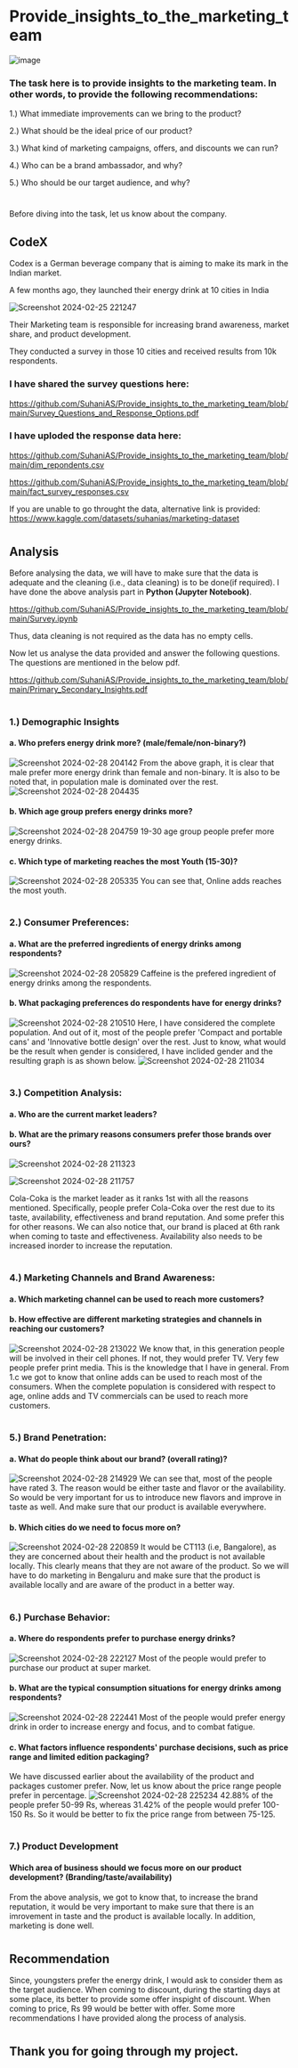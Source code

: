 # Provide_insights_to_the_marketing_team
![image](https://github.com/SuhaniAS/Provide_insights_to_the_marketing_team/assets/137792301/55b782fa-8c03-40a7-9bc8-d4b0a9e5d2a5)

### The task here is to provide insights to the marketing team. In other words, to provide the following recommendations:
1.) What immediate improvements can we bring to the product?

2.) What should be the ideal price of our product?

3.) What kind of marketing campaigns, offers, and discounts we can run?

4.) Who can be a brand ambassador, and why?

5.) Who should be our target audience, and why?
#
Before diving into the task, let us know about the company.

## CodeX
Codex is a German beverage company that is aiming to make its mark in the Indian market. 

A few months ago, they launched their energy drink at 10 cities in India

![Screenshot 2024-02-25 221247](https://github.com/SuhaniAS/Provide_insights_to_the_marketing_team/assets/137792301/39dc5d9c-f53f-4ca7-b7c3-9dc8981e2ee6)

Their Marketing team is responsible for increasing brand awareness, market share, and product development.

They conducted a survey in those 10 cities and received results from 10k respondents.

### I have shared the survey questions here: 
https://github.com/SuhaniAS/Provide_insights_to_the_marketing_team/blob/main/Survey_Questions_and_Response_Options.pdf

### I have uploded the response data here: 

https://github.com/SuhaniAS/Provide_insights_to_the_marketing_team/blob/main/dim_repondents.csv

https://github.com/SuhaniAS/Provide_insights_to_the_marketing_team/blob/main/fact_survey_responses.csv

If you are unable to go throught the data, alternative link is provided: 
https://www.kaggle.com/datasets/suhanias/marketing-dataset
#
## Analysis
Before analysing the data, we will have to make sure that the data is adequate and the cleaning (i.e., data cleaning) is to be done(if required).
I have done the above analysis part in __Python (Jupyter Notebook)__.

https://github.com/SuhaniAS/Provide_insights_to_the_marketing_team/blob/main/Survey.ipynb

Thus, data cleaning is not required as the data has no empty cells.

Now let us analyse the data provided and answer the following questions. The questions are mentioned in the below pdf.

https://github.com/SuhaniAS/Provide_insights_to_the_marketing_team/blob/main/Primary_Secondary_Insights.pdf
#
### 1.) Demographic Insights
#### a. Who prefers energy drink more? (male/female/non-binary?)
![Screenshot 2024-02-28 204142](https://github.com/SuhaniAS/Provide_insights_to_the_marketing_team/assets/137792301/e8b481f6-6a91-42f6-9f86-640ddba747d8)
From the above graph, it is clear that male prefer more energy drink than female and non-binary.
It is also to be noted that, in population male is dominated over the rest.
![Screenshot 2024-02-28 204435](https://github.com/SuhaniAS/Provide_insights_to_the_marketing_team/assets/137792301/90fc66a0-cd7c-4089-90b8-6d90798e2007)

#### b. Which age group prefers energy drinks more?
![Screenshot 2024-02-28 204759](https://github.com/SuhaniAS/Provide_insights_to_the_marketing_team/assets/137792301/6b6c79da-4dd7-46d2-8192-316b53a2fe22)
19-30 age group people prefer more energy drinks.

#### c. Which type of marketing reaches the most Youth (15-30)?
![Screenshot 2024-02-28 205335](https://github.com/SuhaniAS/Provide_insights_to_the_marketing_team/assets/137792301/77dec74a-0144-4d91-b223-45ca22095f29)
You can see that, Online adds reaches the most youth.
#
### 2.) Consumer Preferences:
#### a. What are the preferred ingredients of energy drinks among respondents?
![Screenshot 2024-02-28 205829](https://github.com/SuhaniAS/Provide_insights_to_the_marketing_team/assets/137792301/da676988-dbd8-474d-a2f2-3bed669b6aeb)
Caffeine is the prefered ingredient of energy drinks among the respondents.

#### b. What packaging preferences do respondents have for energy drinks?
![Screenshot 2024-02-28 210510](https://github.com/SuhaniAS/Provide_insights_to_the_marketing_team/assets/137792301/05f12982-ff04-4165-95c7-55f9d4073352)
Here, I have considered the complete population. And out of it, most of the people prefer 'Compact and portable cans' and 'Innovative bottle design' over the rest.
Just to know, what would be the result when gender is considered, I have inclided gender and the resulting graph is as shown below.
![Screenshot 2024-02-28 211034](https://github.com/SuhaniAS/Provide_insights_to_the_marketing_team/assets/137792301/77691594-0097-4d04-9e17-f437ed9ca5a7)
#
### 3.) Competition Analysis:
#### a. Who are the current market leaders? 
#### b. What are the primary reasons consumers prefer those brands over ours?
![Screenshot 2024-02-28 211323](https://github.com/SuhaniAS/Provide_insights_to_the_marketing_team/assets/137792301/0f05e8a3-8cdd-43bb-b832-5a9130c542b8)

![Screenshot 2024-02-28 211757](https://github.com/SuhaniAS/Provide_insights_to_the_marketing_team/assets/137792301/16ae983e-f878-4864-83d8-497cd90e4ee4)

Cola-Coka is the market leader as it ranks 1st with all the reasons mentioned. Specifically, people prefer Cola-Coka over the rest due to its taste, availability, effectiveness and brand reputation. And some prefer this for other reasons. We can also notice that, our brand is placed at 6th rank when coming to taste and effectiveness. Availability also needs to be increased inorder to increase the reputation. 
#
### 4.)  Marketing Channels and Brand Awareness:
#### a. Which marketing channel can be used to reach more customers?
#### b. How effective are different marketing strategies and channels in reaching our customers?
![Screenshot 2024-02-28 213022](https://github.com/SuhaniAS/Provide_insights_to_the_marketing_team/assets/137792301/5b9aaf9b-1f25-45c5-82b6-312154f1d957)
We know that, in this generation people will be involved in their cell phones. If not, they would prefer TV. Very few people prefer print media. This is the knowledge that I have in general. 
From 1.c we got to know that online adds can be used to reach most of the consumers. When the complete population is considered with respect to age, online adds and TV commercials can be used to reach more customers.
#
### 5.) Brand Penetration:
#### a. What do people think about our brand? (overall rating)?
![Screenshot 2024-02-28 214929](https://github.com/SuhaniAS/Provide_insights_to_the_marketing_team/assets/137792301/587ece45-a4e8-40eb-94fb-b1c84396237b)
We can see that, most of the people have rated 3. The reason would be either taste and flavor or the availability. So would be very important for us to introduce new flavors and improve in taste as well. And make sure that our product is available everywhere. 

#### b. Which cities do we need to focus more on?
![Screenshot 2024-02-28 220859](https://github.com/SuhaniAS/Provide_insights_to_the_marketing_team/assets/137792301/0bf2193b-1de0-471e-8113-9c1946a69f58)
It would be CT113 (i.e, Bangalore), as they are concerned about their health and the product is not available locally. This clearly means that they are not aware of the product. So we will have to do marketing in Bengaluru and make sure that the product is available locally and are aware of the product in a better way. 
#
### 6.) Purchase Behavior:
#### a. Where do respondents prefer to purchase energy drinks?
![Screenshot 2024-02-28 222127](https://github.com/SuhaniAS/Provide_insights_to_the_marketing_team/assets/137792301/2a812b78-64fd-4cbe-884f-1998ac879472)
Most of the people would prefer to purchase our product at super market.

#### b. What are the typical consumption situations for energy drinks among respondents?
![Screenshot 2024-02-28 222441](https://github.com/SuhaniAS/Provide_insights_to_the_marketing_team/assets/137792301/fd494e33-b6a8-474b-b3b0-736193e51290)
Most of the people would prefer energy drink in order to increase energy and focus, and to combat fatigue.

#### c. What factors influence respondents' purchase decisions, such as price range and limited edition packaging?
We have discussed earlier about the availability of the product and packages customer prefer. Now, let us know about the price range people prefer in percentage.
![Screenshot 2024-02-28 225234](https://github.com/SuhaniAS/Provide_insights_to_the_marketing_team/assets/137792301/7b707ff2-aa5a-407d-bab2-48f5b303a692)
42.88% of the people prefer 50-99 Rs, whereas 31.42% of the people would prefer 100-150 Rs. So it would be better to fix the price range from between 75-125.
#
### 7.) Product Development
#### Which area of business should we focus more on our product development? (Branding/taste/availability)
From the above analysis, we got to know that, to increase the brand reputation, it would be very important to make sure that there is an imrovement in taste and the product is available locally. In addition, marketing is done well.
#
#
## Recommendation
Since, youngsters prefer the energy drink, I would ask to consider them as the target audience. When coming to discount, during the starting days at some place, its better to provide some offer inspight of discount. When coming to price, Rs 99 would be better with offer. Some more recommendations I have provided along the process of analysis.
#
## Thank you for going through my project.
